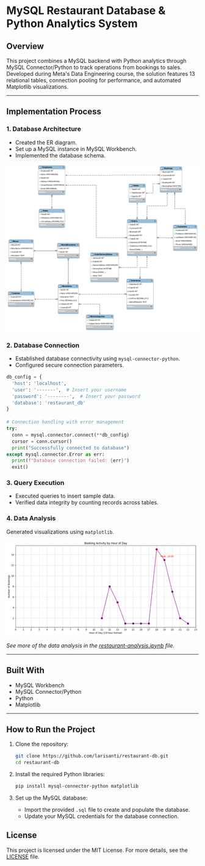 # MySQL Restaurant Database & Python Analytics System

## Overview

This project combines a MySQL backend with Python analytics through MySQL Connector/Python to track operations from bookings to sales. Developed during Meta's Data Engineering course, the solution features 13 relational tables, connection pooling for performance, and automated Matplotlib visualizations.

---

## Implementation Process

### 1. Database Architecture
  - Created the ER diagram.
  - Set up a MySQL instance in MySQL Workbench.
  - Implemented the database schema.

  ![ERD](https://github.com/larisanti/restaurant-db/blob/main/images/ERD.png)


### 2. Database Connection
  - Established database connectivity using  `mysql-connector-python`.
  - Configured secure connection parameters.

  ```python
db_config = {
    'host': 'localhost',
    'user': '-------',  # Insert your username
    'password': '--------',  # Insert your password
    'database': 'restaurant_db'
}

# Connection handling with error management
try:
    conn = mysql.connector.connect(**db_config)
    cursor = conn.cursor()
    print("Successfully connected to database")
except mysql.connector.Error as err:
    print(f"Database connection failed: {err}")
    exit()
```

### 3. Query Execution
  - Executed queries to insert sample data.
  - Verified data integrity by counting records across tables.

### 4. Data Analysis
Generated visualizations using `matplotlib`.

  ![Booking Activity by Hour](https://github.com/larisanti/restaurant-db/blob/main/images/3-booking-activity.png)
   
  *See more of the data analysis in the [restaurant-analysis.ipynb](https://github.com/larisanti/restaurant-db/blob/main/restaurant-analysis.ipynb) file.*

---

## Built With

  - MySQL Workbench
  - MySQL Connector/Python
  - Python
  - Matplotlib

---

## How to Run the Project

1. Clone the repository:
   ```bash
   git clone https://github.com/larisanti/restaurant-db.git
   cd restaurant-db
   ```

2. Install the required Python libraries:
   ```bash
   pip install mysql-connector-python matplotlib
   ```

3. Set up the MySQL database:
   - Import the provided `.sql` file to create and populate the database.
   - Update your MySQL credentials for the database connection.


## License
This project is licensed under the MIT License. For more details, see the [LICENSE](LICENSE) file.
